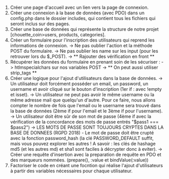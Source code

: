 1. Créer une page d'accueil avec un lien vers la page de connexion.
2. Créer une connexion à la base de données (avec PDO) dans un config.php dans le dossier includes, qui contient tous les fichiers qui seront inclus sur des pages. 
3. Créer une base de données qui représente la structure de notre projet [chouette_coin>users, products, categories].
4. Créer un formulaire pour l'inscription des utilisateurs qui reprend les informations de connexion. 
    -> Ne pas oublier l'action et la méthode POST du formulaire.
    -> Ne pas oublier les name sur les input (pour les retrouver lors du $_POST).
    -> ** Rajouter des vérification en front ** 
5. Récupérer les données du formulaire en prenant soin de les sécuriser : 
    -> htlmspecialchars sur nos variables POST
    -> ** On peut aussi utiliser strip_tags **
6. Créer une logique pour l'ajout d'utilisateurs dans la base de données. 
    -> Un utilisateur doit forcément posséder un email, un password, un username et avoir cliqué sur le bouton d'inscription (1er if : avec !empty et isset).
    -> Un utilisateur ne peut pas avoir le même username ou la même adresse mail que quelqu'un d'autre. Pour ce faire, nous allons compter le nombre de fois que l'email ou le username sera trouvé dans la base de données (2ème if pour l'email et le 3ème if pour l'username).
    -> Un utilisateur doit être sûr de son mot de passe (4ème if avec la vérification de la concordance des mots de passe entrés "$pass1 === $pass2")
    -> LES MOTS DE PASSE SONT TOUJOURS CRYPTES DANS LA BASE DE DONNEES (RGPD 2018) - Le mot de passe doit être crupté avec la fonction password_hash (la clé PASSWORD_DEFAULT suffit, mais vous pouvez explorer les autres ! A savoir : les clés de hashage md5 (et les autres md) et sha1 sont faciles à décrypter donc à eviter).
    -> Créer une requête d'insertion avec la preparation de requête en PDO et des marqueurs nommées. (prepare(), :value et bindValue(:value))
7. Factoriser le code en créant une focntion qui réalise l'ajout d'utilisateurs à partir des variables nécessaires pour chaque utilisateur. 
